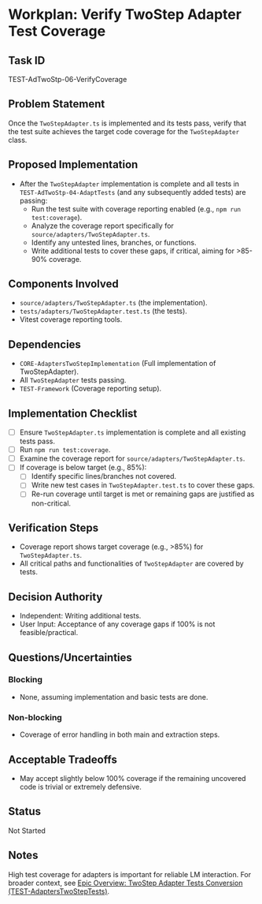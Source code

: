 # Workplan: Verify TwoStep Adapter Test Coverage

## Task ID
TEST-AdTwoStp-06-VerifyCoverage

## Problem Statement
Once the `TwoStepAdapter.ts` is implemented and its tests pass, verify that the test suite achieves the target code coverage for the `TwoStepAdapter` class.

## Proposed Implementation
- After the `TwoStepAdapter` implementation is complete and all tests in `TEST-AdTwoStp-04-AdaptTests` (and any subsequently added tests) are passing:
    - Run the test suite with coverage reporting enabled (e.g., `npm run test:coverage`).
    - Analyze the coverage report specifically for `source/adapters/TwoStepAdapter.ts`.
    - Identify any untested lines, branches, or functions.
    - Write additional tests to cover these gaps, if critical, aiming for >85-90% coverage.

## Components Involved
- `source/adapters/TwoStepAdapter.ts` (the implementation).
- `tests/adapters/TwoStepAdapter.test.ts` (the tests).
- Vitest coverage reporting tools.

## Dependencies
- `CORE-AdaptersTwoStepImplementation` (Full implementation of TwoStepAdapter).
- All `TwoStepAdapter` tests passing.
- `TEST-Framework` (Coverage reporting setup).

## Implementation Checklist
- [ ] Ensure `TwoStepAdapter.ts` implementation is complete and all existing tests pass.
- [ ] Run `npm run test:coverage`.
- [ ] Examine the coverage report for `source/adapters/TwoStepAdapter.ts`.
- [ ] If coverage is below target (e.g., 85%):
    - [ ] Identify specific lines/branches not covered.
    - [ ] Write new test cases in `TwoStepAdapter.test.ts` to cover these gaps.
    - [ ] Re-run coverage until target is met or remaining gaps are justified as non-critical.

## Verification Steps
- Coverage report shows target coverage (e.g., >85%) for `TwoStepAdapter.ts`.
- All critical paths and functionalities of `TwoStepAdapter` are covered by tests.

## Decision Authority
- Independent: Writing additional tests.
- User Input: Acceptance of any coverage gaps if 100% is not feasible/practical.

## Questions/Uncertainties
### Blocking
- None, assuming implementation and basic tests are done.

### Non-blocking
- Coverage of error handling in both main and extraction steps.

## Acceptable Tradeoffs
- May accept slightly below 100% coverage if the remaining uncovered code is trivial or extremely defensive.

## Status
Not Started

## Notes
High test coverage for adapters is important for reliable LM interaction.
For broader context, see [Epic Overview: TwoStep Adapter Tests Conversion (TEST-AdaptersTwoStepTests)](../../docs/planning/workplans/TEST-AdaptersTwoStepTests.md).
